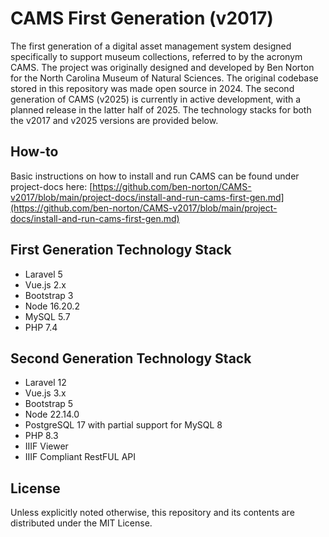 # CAMS First Generation (v2017)
The first generation of a digital asset management system designed specifically to support museum collections, referred to by the acronym CAMS. The project was originally designed and developed by Ben Norton for the North Carolina Museum of Natural Sciences. The original codebase stored in this repository was made open source in 2024. The second generation of CAMS (v2025) is currently in active development, with a planned release in the latter half of 2025. The technology stacks for both the v2017 and v2025 versions are provided below.

## How-to
Basic instructions on how to install and run CAMS can be found under project-docs here: [https://github.com/ben-norton/CAMS-v2017/blob/main/project-docs/install-and-run-cams-first-gen.md](https://github.com/ben-norton/CAMS-v2017/blob/main/project-docs/install-and-run-cams-first-gen.md)

## First Generation Technology Stack 
- Laravel 5
- Vue.js 2.x
- Bootstrap 3
- Node 16.20.2
- MySQL 5.7
- PHP 7.4

## Second Generation Technology Stack
- Laravel 12
- Vue.js 3.x
- Bootstrap 5
- Node 22.14.0
- PostgreSQL 17 with partial support for MySQL 8
- PHP 8.3
- IIIF Viewer
- IIIF Compliant RestFUL API

## License
Unless explicitly noted otherwise, this repository and its contents are distributed under the MIT License.


